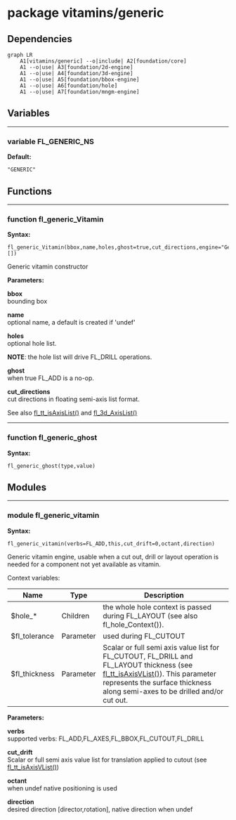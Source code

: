 # package vitamins/generic

## Dependencies

```mermaid
graph LR
    A1[vitamins/generic] --o|include| A2[foundation/core]
    A1 --o|use| A3[foundation/2d-engine]
    A1 --o|use| A4[foundation/3d-engine]
    A1 --o|use| A5[foundation/bbox-engine]
    A1 --o|use| A6[foundation/hole]
    A1 --o|use| A7[foundation/mngm-engine]
```

## Variables

---

### variable FL_GENERIC_NS

__Default:__

    "GENERIC"

## Functions

---

### function fl_generic_Vitamin

__Syntax:__

```text
fl_generic_Vitamin(bbox,name,holes,ghost=true,cut_directions,engine="Generic",specs=[])
```

Generic vitamin constructor


__Parameters:__

__bbox__  
bounding box

__name__  
optional name, a default is created if 'undef'

__holes__  
optional hole list.

**NOTE**: the hole list will drive FL_DRILL operations.


__ghost__  
when true FL_ADD is a no-op.

__cut_directions__  
cut directions in floating semi-axis list format.

See also [fl_tt_isAxisList()](../foundation/traits-engine.md#function-fl_tt_isaxislist) and [fl_3d_AxisList()](../foundation/3d-engine.md#function-fl_3d_axislist)



---

### function fl_generic_ghost

__Syntax:__

```text
fl_generic_ghost(type,value)
```

## Modules

---

### module fl_generic_vitamin

__Syntax:__

    fl_generic_vitamin(verbs=FL_ADD,this,cut_drift=0,octant,direction)

Generic vitamin engine, usable when a cut out, drill or layout operation is
needed for a component not yet available as vitamin.

Context variables:

| Name           | Type      | Description |
| -------------- | --------- | ----------- |
| $hole_*        | Children  | the whole hole context is passed during FL_LAYOUT (see also fl_hole_Context()). |
| $fl_tolerance  | Parameter | used during FL_CUTOUT |
| $fl_thickness  | Parameter | Scalar or full semi axis value list for FL_CUTOUT, FL_DRILL and FL_LAYOUT thickness (see [fl_tt_isAxisVList()](../foundation/traits-engine.md#function-fl_tt_isaxisvlist)). This parameter represents the surface thickness along semi-axes to be drilled and/or cut out.  |



__Parameters:__

__verbs__  
supported verbs: FL_ADD,FL_AXES,FL_BBOX,FL_CUTOUT,FL_DRILL

__cut_drift__  
Scalar or full semi axis value list for translation applied to cutout
(see  [fl_tt_isAxisVList()](../foundation/traits-engine.md#function-fl_tt_isaxisvlist))


__octant__  
when undef native positioning is used

__direction__  
desired direction [director,rotation], native direction when undef


